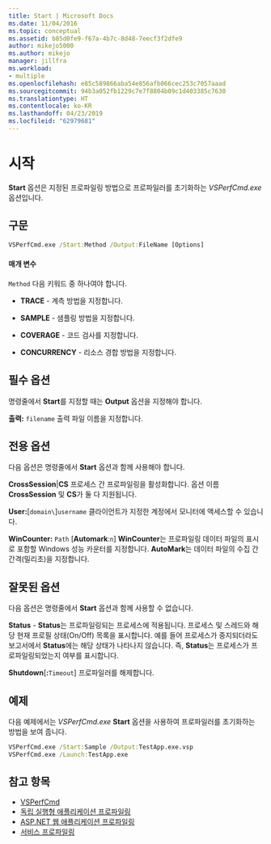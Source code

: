 ```yaml
---
title: Start | Microsoft Docs
ms.date: 11/04/2016
ms.topic: conceptual
ms.assetid: b85d0fe9-f67a-4b7c-8d48-7eecf3f2dfe9
author: mikejo5000
ms.author: mikejo
manager: jillfra
ms.workload:
- multiple
ms.openlocfilehash: e85c589866aba54e856afb066cec253c7057aaad
ms.sourcegitcommit: 94b3a052fb1229c7e7f8804b09c1d403385c7630
ms.translationtype: HT
ms.contentlocale: ko-KR
ms.lasthandoff: 04/23/2019
ms.locfileid: "62979681"
---
```

# <a name="start"></a>시작
**Start** 옵션은 지정된 프로파일링 방법으로 프로파일러를 초기화하는 *VSPerfCmd.exe* 옵션입니다.

## <a name="syntax"></a>구문

```cmd
VSPerfCmd.exe /Start:Method /Output:FileName [Options]
```

#### <a name="parameters"></a>매개 변수
 `Method` 다음 키워드 중 하나여야 합니다.

- **TRACE** - 계측 방법을 지정합니다.

- **SAMPLE** - 샘플링 방법을 지정합니다.

- **COVERAGE** - 코드 검사를 지정합니다.

- **CONCURRENCY** - 리소스 경합 방법을 지정합니다.

## <a name="required-options"></a>필수 옵션
 명령줄에서 **Start**를 지정할 때는 **Output** 옵션을 지정해야 합니다.

 **출력:** `filename` 출력 파일 이름을 지정합니다.

## <a name="exclusive-options"></a>전용 옵션
 다음 옵션은 명령줄에서 **Start** 옵션과 함께 사용해야 합니다.

 **CrossSession**&#124;**CS** 프로세스 간 프로파일링을 활성화합니다. 옵션 이름 **CrossSession** 및 **CS**가 둘 다 지원됩니다.

 **User:**[`domain\`]`username` 클라이언트가 지정한 계정에서 모니터에 액세스할 수 있습니다.

 **WinCounter:** `Path` [**Automark**:`n`] **WinCounter**는 프로파일링 데이터 파일의 표시로 포함할 Windows 성능 카운터를 지정합니다. **AutoMark**는 데이터 파일의 수집 간 간격(밀리초)을 지정합니다.

## <a name="invalid-options"></a>잘못된 옵션
 다음 옵션은 명령줄에서 **Start** 옵션과 함께 사용할 수 없습니다.

 **Status** - **Status**는 프로파일링되는 프로세스에 적용됩니다. 프로세스 및 스레드와 해당 현재 프로필 상태(On/Off) 목록을 표시합니다. 예를 들어 프로세스가 중지되더라도 보고서에서 **Status**에는 해당 상태가 나타나지 않습니다. 즉, **Status**는 프로세스가 프로파일링되었는지 여부를 표시합니다.

 **Shutdown**[**:**`Timeout`] 프로파일러를 해제합니다.

## <a name="example"></a>예제
 다음 예제에서는 *VSPerfCmd.exe* **Start** 옵션을 사용하여 프로파일러를 초기화하는 방법을 보여 줍니다.

```cmd
VSPerfCmd.exe /Start:Sample /Output:TestApp.exe.vsp
VSPerfCmd.exe /Launch:TestApp.exe
```

## <a name="see-also"></a>참고 항목
- [VSPerfCmd](../profiling/vsperfcmd.md)
- [독립 실행형 애플리케이션 프로파일링](../profiling/command-line-profiling-of-stand-alone-applications.md)
- [ASP.NET 웹 애플리케이션 프로파일링](../profiling/command-line-profiling-of-aspnet-web-applications.md)
- [서비스 프로파일링](../profiling/command-line-profiling-of-services.md)